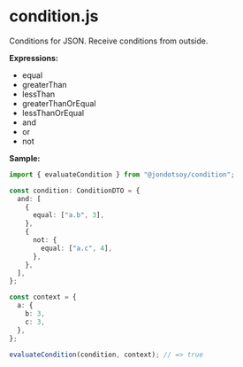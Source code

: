 # condition.js

Conditions for JSON. Receive conditions from outside.

**Expressions:**

- equal
- greaterThan
- lessThan
- greaterThanOrEqual
- lessThanOrEqual
- and
- or
- not

**Sample:**

```ts
import { evaluateCondition } from "@jondotsoy/condition";

const condition: ConditionDTO = {
  and: [
    {
      equal: ["a.b", 3],
    },
    {
      not: {
        equal: ["a.c", 4],
      },
    },
  ],
};

const context = {
  a: {
    b: 3,
    c: 3,
  },
};

evaluateCondition(condition, context); // => true
```
